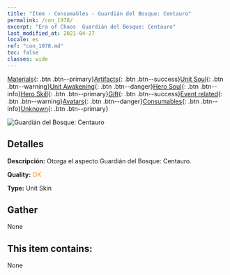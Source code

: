 ```yaml
---
title: "Item - Consumables - Guardián del Bosque: Centauro"
permalink: /con_1978/
excerpt: "Era of Chaos  Guardián del Bosque: Centauro"
last_modified_at: 2021-04-27
locale: es
ref: "con_1978.md"
toc: false
classes: wide
---
```

 [Materials](/ItemsES/){: .btn .btn--primary}[Artifacts](/ItemsES/Artifacts/){: .btn .btn--success}[Unit Soul](/ItemsES/UnitSoul/){: .btn .btn--warning}[Unit Awakening](/ItemsES/UnitAwakening/){: .btn .btn--danger}[Hero Soul](/ItemsES/HeroSoul/){: .btn .btn--info}[Hero Skill](/ItemsES/HeroSkill/){: .btn .btn--primary}[Gift](/ItemsES/Gift/){: .btn .btn--success}[Event related](/ItemsES/Events/){: .btn .btn--warning}[Avatars](/ItemsES/Avatars/){: .btn .btn--danger}[Consumables](/ItemsES/Consumables/){: .btn .btn--info}[Unknown](/ItemsES/Unknown/){: .btn .btn--primary}

 ![Guardián del Bosque: Centauro](/images/u/ti_banrenmapifu.jpg)

## Detalles
 **Descripción:** Otorga el aspecto Guardián del Bosque: Centauro.

 **Quality:** <span style="color: #FF8C00">OK</span>

 **Type:** Unit Skin

## Gather

  None

## This item contains:

  None

